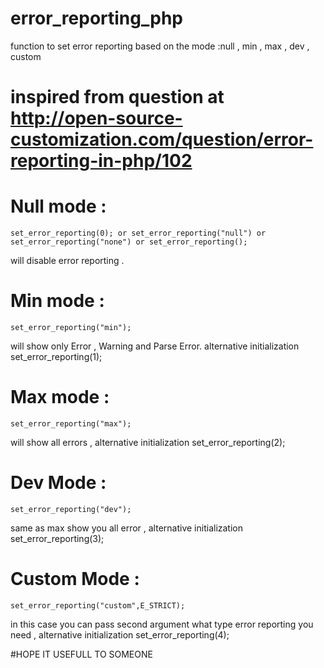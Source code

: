 # error_reporting_php
function to set error reporting based on the mode :null , min , max , dev , custom 
# inspired from question at http://open-source-customization.com/question/error-reporting-in-php/102


# Null mode :
```
set_error_reporting(0); or set_error_reporting("null") or set_error_reporting("none") or set_error_reporting(); 
```
will disable error reporting .

# Min mode :
```
set_error_reporting("min"); 
```
will show only Error , Warning and Parse Error. alternative initialization set_error_reporting(1);

# Max mode :
```
set_error_reporting("max"); 
```
will show all errors , alternative initialization set_error_reporting(2);

# Dev Mode :
```
set_error_reporting("dev"); 
```
same as max show you all error , alternative initialization set_error_reporting(3);

# Custom Mode : 
```
set_error_reporting("custom",E_STRICT);
```
in this case you can pass second argument what type error reporting you need , alternative initialization set_error_reporting(4); 

#HOPE IT USEFULL TO SOMEONE
